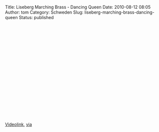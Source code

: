 Title: Liseberg Marching Brass - Dancing Queen
Date: 2010-08-12 08:05
Author: tom
Category: Schweden
Slug: liseberg-marching-brass-dancing-queen
Status: published

<p>
<object width="499" height="305">
<param name="movie" value="http://www.youtube-nocookie.com/v/-CMHlD_fOyo&amp;hl=sv_SE&amp;fs=1"></param><param name="allowFullScreen" value="true"></param><param name="allowscriptaccess" value="always"></param>
<embed src="http://www.youtube-nocookie.com/v/-CMHlD_fOyo&amp;hl=sv_SE&amp;fs=1" type="application/x-shockwave-flash" allowscriptaccess="always" allowfullscreen="true" width="499" height="305">
</embed>
</object>
  
[Videolink](http://www.youtube.com/watch?v=-CMHlD_fOyo),
[via](http://www.swedesplease.net/2010/08/05/swedish-video-roundup-5/)
</p>

